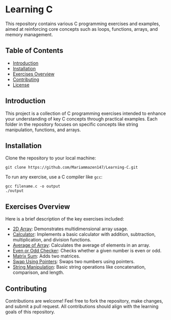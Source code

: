 
<!DOCTYPE html>
<html lang="en">
<head>
    <meta charset="UTF-8">
    <meta name="viewport" content="width=device-width, initial-scale=1.0">

</head>
<body>
    <h1>Learning C</h1>

<p>This repository contains various C programming exercises and examples, aimed at reinforcing core concepts such as loops, functions, arrays, and memory management.</p>

<h2>Table of Contents</h2>
<ul>
    <li><a href="#introduction">Introduction</a></li>
    <li><a href="#installation">Installation</a></li>
    <li><a href="#exercises-overview">Exercises Overview</a></li>
    <li><a href="#contributing">Contributing</a></li>
    <li><a href="#license">License</a></li>
</ul>

<h2 id="introduction">Introduction</h2>
<p>This project is a collection of C programming exercises intended to enhance your understanding of key C concepts through practical examples. Each folder in the repository focuses on specific concepts like string manipulation, functions, and arrays.</p>

<h2 id="installation">Installation</h2>
<p>Clone the repository to your local machine:</p>
<pre><code>git clone https://github.com/Mariammazen147/Learning-C.git</code></pre>
<p>To run any exercise, use a C compiler like <code>gcc</code>:</p>
<pre><code>gcc filename.c -o output
./output</code></pre>

<h2 id="exercises-overview">Exercises Overview</h2>
<p>Here is a brief description of the key exercises included:</p>
<ul>
    <li><a href="2D_array.c">2D Array</a>: Demonstrates multidimensional array usage.</li>
    <li><a href="Calculator.c">Calculator</a>: Implements a basic calculator with addition, subtraction, multiplication, and division functions.</li>
    <li><a href="average_of_array.c">Average of Array</a>: Calculates the average of elements in an array.</li>
    <li><a href="even_or_odd_checker.c">Even or Odd Checker</a>: Checks whether a given number is even or odd.</li>
    <li><a href="matrix_sum.c">Matrix Sum</a>: Adds two matrices.</li>
    <li><a href="swap_using_pointers.c">Swap Using Pointers</a>: Swaps two numbers using pointers.</li>
    <li><a href="string_manipulation.c">String Manipulation</a>: Basic string operations like concatenation, comparison, and length.</li>
</ul>

<h2 id="contributing">Contributing</h2>
<p>Contributions are welcome! Feel free to fork the repository, make changes, and submit a pull request. All contributions should align with the learning goals of this repository.</p>

</body>
</html>
